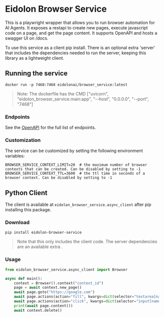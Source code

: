 # Eidolon Browser Service
This is a playwright wrapper that allows you to run browser automation for AI Agents. It exposes a restapi to create new 
pages, execute javascript code on a page, and get the page content. It supports OpenAPI and hosts a swagger UI on /docs.

To use this service as a client pip install. There is an optional extra 'server' that includes the dependencies needed 
to run the server, keeping this library as a lightweight client.

## Running the service
```shell
docker run -p 7468:7468 eidolonai/browser_service:latest
```

> Note: The dockerfile has the CMD ["uvicorn", "eidolon_browser_service.main:app", "--host", "0.0.0.0", "--port", "7468"]

### Endpoints
See the [OpenAPI](http://localhost:7468/docs) for the full list of endpoints.

### Customization
The service can be customized by setting the following environment variables:
```dotenv
BROWSER_SERVICE_CONTEXT_LIMIT=20  # the maximum number of browser contexts that can be created. Can be disabled by setting to -1
BROWSER_SERVICE_CONTEXT_TTL=3600  # the ttl time in seconds of a browser context. Can be disabled by setting to -1
```

## Python Client
The client is available at `eidolon_browser_service.async_client` after pip installing this package.

### Download
```shell
pip install eidolon-browser-service
```

> Note that this only includes the client code. The server dependencies are an available extra .

### Usage

```python
from eidolon_browser_service.async_client import Browser

async def main():
    context = Browser().context("context_id")
    page = await context.new_page()
    await page.goto("https://google.com")
    await page.actions(action="fill", kwargs=dict(selector="textarea[name='q']", value="Eidolon AI"))
    await page.actions(action="click", kwargs=dict(selector="input[name='btnK']"))
    print(await page.content())
    await context.delete()
```

